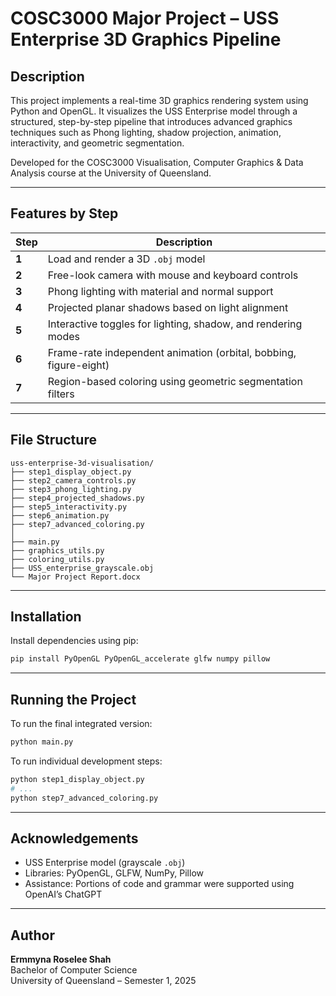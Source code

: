 
# COSC3000 Major Project – USS Enterprise 3D Graphics Pipeline

## Description

This project implements a real-time 3D graphics rendering system using Python and OpenGL. It visualizes the USS Enterprise model through a structured, step-by-step pipeline that introduces advanced graphics techniques such as Phong lighting, shadow projection, animation, interactivity, and geometric segmentation.

Developed for the COSC3000 Visualisation, Computer Graphics & Data Analysis course at the University of Queensland.

---

## Features by Step

| Step | Description |
|------|-------------|
| **1** | Load and render a 3D `.obj` model |
| **2** | Free-look camera with mouse and keyboard controls |
| **3** | Phong lighting with material and normal support |
| **4** | Projected planar shadows based on light alignment |
| **5** | Interactive toggles for lighting, shadow, and rendering modes |
| **6** | Frame-rate independent animation (orbital, bobbing, figure-eight) |
| **7** | Region-based coloring using geometric segmentation filters |

---

## File Structure

```
uss-enterprise-3d-visualisation/
├── step1_display_object.py
├── step2_camera_controls.py
├── step3_phong_lighting.py
├── step4_projected_shadows.py
├── step5_interactivity.py
├── step6_animation.py
├── step7_advanced_coloring.py
│
├── main.py
├── graphics_utils.py
├── coloring_utils.py
├── USS_enterprise_grayscale.obj
└── Major Project Report.docx
```

---

## Installation

Install dependencies using pip:

```bash
pip install PyOpenGL PyOpenGL_accelerate glfw numpy pillow
```

---

## Running the Project

To run the final integrated version:

```bash
python main.py
```

To run individual development steps:

```bash
python step1_display_object.py
# ...
python step7_advanced_coloring.py
```

---

## Acknowledgements

- USS Enterprise model (grayscale `.obj`)
- Libraries: PyOpenGL, GLFW, NumPy, Pillow
- Assistance: Portions of code and grammar were supported using OpenAI’s ChatGPT

---

## Author

**Ermmyna Roselee Shah**  
Bachelor of Computer Science  
University of Queensland – Semester 1, 2025

